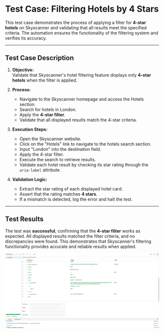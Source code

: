 # Test Case: Filtering Hotels by 4 Stars  

This test case demonstrates the process of applying a filter for **4-star hotels** on Skyscanner and validating that all results meet the specified criteria. The automation ensures the functionality of the filtering system and verifies its accuracy.  

---

## Test Case Description  

1. **Objective:**  
   Validate that Skyscanner's hotel filtering feature displays only **4-star hotels** when the filter is applied.  

2. **Process:**  
   - Navigate to the Skyscanner homepage and access the Hotels section.  
   - Search for hotels in London.  
   - Apply the **4-star filter**.  
   - Validate that all displayed results match the 4-star criteria.  

3. **Execution Steps:**  
   - Open the Skyscanner website.  
   - Click on the "Hotels" link to navigate to the hotels search section.  
   - Input "London" into the destination field.  
   - Apply the 4-star filter.  
   - Execute the search to retrieve results.  
   - Validate each hotel result by checking its star rating through the `aria-label` attribute.  

4. **Validation Logic:**  
   - Extract the star rating of each displayed hotel card.  
   - Assert that the rating matches **4 stars**.  
   - If a mismatch is detected, log the error and halt the test.  

---

## Test Results  

The test was **successful**, confirming that the **4-star filter** works as expected. All displayed results matched the filter criteria, and no discrepancies were found. This demonstrates that Skyscanner's filtering functionality provides accurate and reliable results when applied.  

![Test Results Screenshot](https://github.com/woroodfathiassi/Filteringby4Stars-Selenium-IDE-Test-Case/blob/main/fourStars.png?raw=true)  


